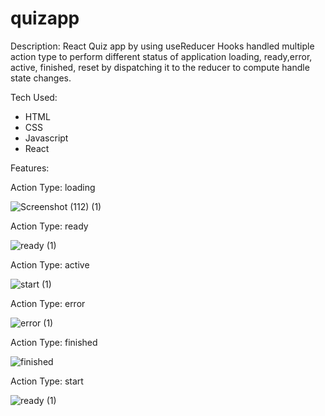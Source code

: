 # quizapp
Description:
React Quiz app by using useReducer Hooks handled multiple action type to perform different status of application loading, ready,error, active, finished, reset by dispatching it to the reducer to compute handle state changes.

Tech Used:
* HTML
* CSS
* Javascript
* React

Features:

Action Type: loading

![Screenshot (112) (1)](https://github.com/priyahitee/react-quiz-app/assets/88586314/db074cd7-98b8-433a-a9db-31edb35bdeaa)

Action Type: ready

![ready (1)](https://github.com/priyahitee/react-quiz-app/assets/88586314/7ec0c9ed-6c0a-489c-9557-e13ce1586377)

Action Type: active

![start (1)](https://github.com/priyahitee/react-quiz-app/assets/88586314/b9c6b710-6f21-4fc4-9247-fe6099e8f38b)

Action Type: error

![error (1)](https://github.com/priyahitee/react-quiz-app/assets/88586314/f361cfac-71d0-42da-91c0-d00ca59c3623)

Action Type: finished

![finished](https://github.com/priyahitee/react-quiz-app/assets/88586314/77b0ccdb-8e9a-4127-a13f-6b0f5d76e1b9)

Action Type: start

![ready (1)](https://github.com/priyahitee/react-quiz-app/assets/88586314/7ec0c9ed-6c0a-489c-9557-e13ce1586377)






